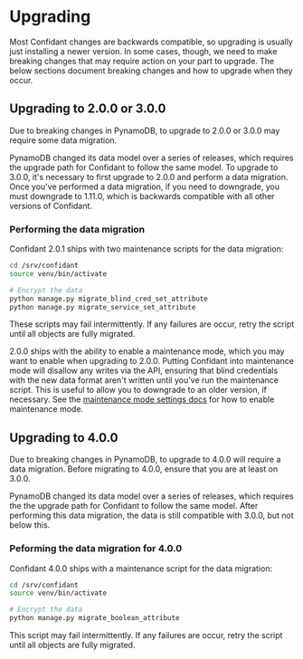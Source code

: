 # Upgrading

Most Confidant changes are backwards compatible, so upgrading is usually just
installing a newer version. In some cases, though, we need to make breaking
changes that may require action on your part to upgrade. The below sections
document breaking changes and how to upgrade when they occur.

## Upgrading to 2.0.0 or 3.0.0

Due to breaking changes in PynamoDB, to upgrade to 2.0.0 or 3.0.0 may require
some data migration.

PynamoDB changed its data model over a series of releases, which requires
the upgrade path for Confidant to follow the same model. To upgrade to 3.0.0,
it's necessary to first upgrade to 2.0.0 and perform a data migration. Once
you've performed a data migration, if you need to downgrade, you must
downgrade to 1.11.0, which is backwards compatible with all other
versions of Confidant.

### Performing the data migration

Confidant 2.0.1 ships with two maintenance scripts for the data migration:

```bash
cd /srv/confidant
source venv/bin/activate

# Encrypt the data
python manage.py migrate_blind_cred_set_attribute
python manage.py migrate_service_set_attribute
```

These scripts may fail intermittently. If any failures are occur, retry the
script until all objects are fully migrated.

2.0.0 ships with the ability to enable a maintenance mode, which you may want
to enable when upgrading to 2.0.0. Putting Confidant into maintenance mode
will disallow any writes via the API, ensuring that blind credentials with the
new data format aren't written until you've run the maintenance script. This
is useful to allow you to downgrade to an older version, if necessary. See the
[maintenance mode settings docs](https://lyft.github.io/confidant/basics/configuration/#maintenance-mode-settings)
for how to enable maintenance mode.

## Upgrading to 4.0.0

Due to breaking changes in PynamoDB, to upgrade to 4.0.0 will require a data
migration. Before migrating to 4.0.0, ensure that you are at least on 3.0.0.

PynamoDB changed its data model over a series of releases, which requires the
the upgrade path for Confidant to follow the same model. After performing this
data migration, the data is still compatible with 3.0.0, but not below this.

### Peforming the data migration for 4.0.0

Confidant 4.0.0 ships with a maintenance script for the data migration:

```bash
cd /srv/confidant
source venv/bin/activate

# Encrypt the data
python manage.py migrate_boolean_attribute
```

This script may fail intermittently. If any failures are occur, retry the
script until all objects are fully migrated.
